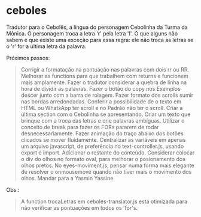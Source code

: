 # ceboles
Tradutor para o Cebolês, a língua do personagem Cebolinha da Turma da Mônica. O personagem troca a letra 'r' pela letra 'l'. O que alguns não sabem é que existe uma exceção para essa regra: ele não troca as letras se o 'r' for a última letra da palavra. 

Próximos passos:
> Corrigir a formatação na pontuação nas palavras com dois rr ou RR. 
> Melhorar as functions para que trabalhem com returns e funcionem mais amplamente.
> Fazer o tradutor considerar a quebra de linha na hora de dividir as palavras.
> Fazer o botão do copy nos Exemplos descer junto com a barra de rolagem.
> Fazer formato dos scrolls sumir nas bordas arredondadas.
> Conferir a possibilidade de o texto em HTML ou WhatsApp ter scroll e no Padrão não ter o scroll.
> Criar a última section com o Cebolinha se apresentando. Criar um texto que brinque com a troca das letras e crie palavras ambíguas.
> Utilizar o conceito de break para fazer os FORs pararem de rodar desnecessariamente.
> Fazer animação do traço abaixo dos botões clicados se mover fluidamente.
> Centralizar as variáveis em apenas um arquivo javascript, de preferência no text-controller.js, usando export e import.
> Adicionar o restante do conteúdo.
> Considerar colocar o div do olhos no formato oval, para melhorar o posionamento dos olhos pretos.
> No eyes-moviment.js, pensar numa forma mais elegante de resolver o onmousemove quando não tiver mais o movimento dos olhos.
> Mandar para a Yasmin Yassine.

Obs.:
> A function trocaLetras em ceboles-translator.js está otimizada para não verificar as pontuações em todos os 'for's.
